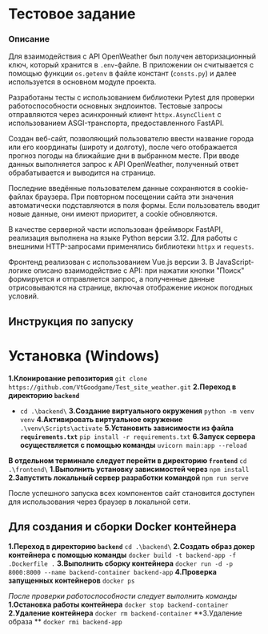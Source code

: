 # Тестовое задание 
### Описание
Для взаимодействия с API OpenWeather был получен авторизационный ключ, который хранится в `.env`-файле. В приложении он считывается с помощью функции `os.getenv` в файле констант (`consts.py`) и далее используется в основном модуле проекта.

Разработаны тесты с использованием библиотеки Pytest для проверки работоспособности основных эндпоинтов. Тестовые запросы отправляются через асинхронный клиент `httpx.AsyncClient` с использованием ASGI-транспорта, предоставленного FastAPI.

Создан веб-сайт, позволяющий пользователю ввести название города или его координаты (широту и долготу), после чего отображается прогноз погоды на ближайшие дни в выбранном месте. При вводе данных выполняется запрос к API OpenWeather, полученный ответ обрабатывается и выводится на странице.

Последние введённые пользователем данные сохраняются в cookie-файлах браузера. При повторном посещении сайта эти значения автоматически подставляются в поля формы. Если пользователь вводит новые данные, они имеют приоритет, а cookie обновляются.

В качестве серверной части использован фреймворк FastAPI, реализация выполнена на языке Python версии 3.12. Для работы с внешними HTTP-запросами применялись библиотеки `httpx` и `requests`.

Фронтенд реализован с использованием Vue.js версии 3. В JavaScript-логике описано взаимодействие с API: при нажатии кнопки "Поиск" формируется и отправляется запрос, а полученные данные отрисовываются на странице, включая отображение иконок погодных условий.

## Инструкция по запуску

# Установка (Windows)
**1.Клонирование репозитория**
```git clone https://github.com/VtGoodgame/Test_site_weather.git```
**2.Переход в директорию `backend`**
- ```cd .\backend\```
**3.Создание виртуального окружения**
```python -m venv venv```
**4.Активировать виртуальное окружение**
```.\venv\Scripts\activate```
**5.Установить зависимости из файла `requirements.txt`**
```pip install -r requirements.txt```
**6.Запуск сервера осуществляется с помощью команды**
```uvicorn main:app --reload```

**В отдельном терминале следует перейти в директорию `frontend`**
```cd .\frontend\```
**1.Выполнить установку зависимостей через**
```npm install```
**2.Запустить локальный сервер разработки командой**
```npm run serve```

После успешного запуска всех компонентов сайт становится доступен для  использования через браузер в локальной сети.

## Для создания и сборки Docker контейнера 
**1.Переход в директорию `backend`**
```cd .\backend\```
**2.Создать образ докер контейнера с помощью команды**
```docker build -t backend-app -f .Dockerfile .```
**3.Выполнить сборку контейнера**
```docker run -d -p 8000:8000 --name backend-container backend-app```
**4.Проверка запущенных контейнеров**
```docker ps```

_После проверки работоспособности следует выполнить команды_
**1.Остановка работы контейнера**
```docker stop backend-container```
**2.Удаление контейнера**
```docker rm backend-container```
**3.Удаление образа **
```docker rmi backend-app```



